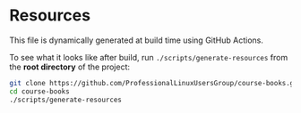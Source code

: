 # Resources

This file is dynamically generated at build time using GitHub Actions.  

To see what it looks like after build, run `./scripts/generate-resources` from 
the **root directory** of the project:  
```bash
git clone https://github.com/ProfessionalLinuxUsersGroup/course-books.git
cd course-books
./scripts/generate-resources
```

